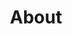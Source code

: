 ---
title: About
order: 1
sections:

  - file: description
    layout: text

  - file: team
    layout: text

  - file: wassermann
    layout: image-block
    data:
      image: /media/team/wassermann.jpg
      width: 100px

  - file: ehmann
    layout: image-block
    data:
      image: /media/team/ehmann.jpg

  - file: miller
    layout: image-block
    data:
      image: /media/team/miller.png

  - file: walter
    layout: image-block
    data:
      image: /media/team/walter.jpg

  - file: pressreleases
    layout: text

---